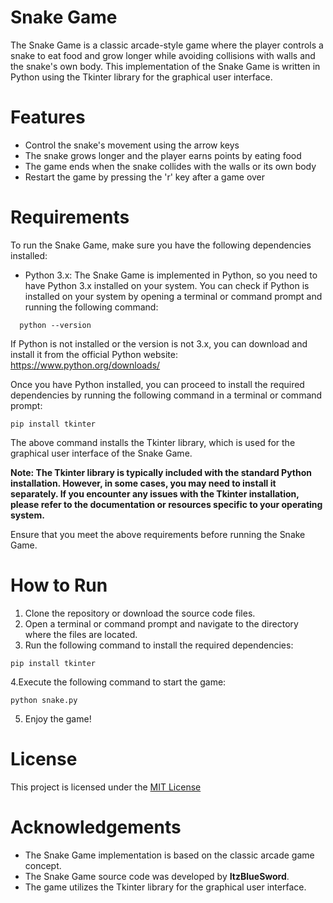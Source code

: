 # Snake Game
The Snake Game is a classic arcade-style game where the player controls a snake to eat food and grow longer while avoiding collisions with walls and the snake's own body. This implementation of the Snake Game is written in Python using the Tkinter library for the graphical user interface.

# Features
* Control the snake's movement using the arrow keys
* The snake grows longer and the player earns points by eating food
* The game ends when the snake collides with the walls or its own body
* Restart the game by pressing the 'r' key after a game over

# Requirements
To run the Snake Game, make sure you have the following dependencies installed:

* Python 3.x: The Snake Game is implemented in Python, so you need to have Python 3.x installed on your system.
You can check if Python is installed on your system by opening a terminal or command prompt and running the following command:
```````````````````
  python --version
```````````````````
If Python is not installed or the version is not 3.x, you can download and install it from the official Python website: https://www.python.org/downloads/

Once you have Python installed, you can proceed to install the required dependencies by running the following command in a terminal or command prompt:
```````````````````
pip install tkinter
```````````````````
The above command installs the Tkinter library, which is used for the graphical user interface of the Snake Game.

**Note: The Tkinter library is typically included with the standard Python installation. However, in some cases, you may need to install it separately. If you encounter any issues with the Tkinter installation, please refer to the documentation or resources specific to your operating system.**

Ensure that you meet the above requirements before running the Snake Game.

# How to Run
1. Clone the repository or download the source code files.
2. Open a terminal or command prompt and navigate to the directory where the files are located.
3. Run the following command to install the required dependencies:
  ````````````````````
  pip install tkinter
  ````````````````````
4.Execute the following command to start the game:
  ````````````````````
  python snake.py
  ````````````````````
5. Enjoy the game!

# License
This project is licensed under the [MIT License](https://opensource.org/license/mit/)

# Acknowledgements
* The Snake Game implementation is based on the classic arcade game concept.
* The Snake Game source code was developed by **ItzBlueSword**.
* The game utilizes the Tkinter library for the graphical user interface.
